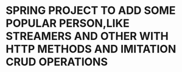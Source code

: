 # SPRING PROJECT TO ADD SOME POPULAR PERSON,LIKE STREAMERS AND OTHER WITH HTTP METHODS AND IMITATION CRUD OPERATIONS